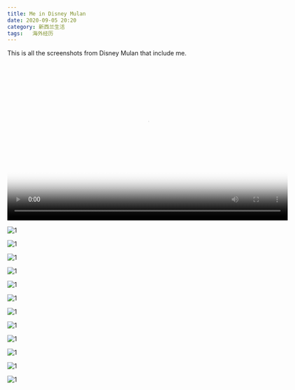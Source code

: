 ```yaml
---
title: Me in Disney Mulan
date: 2020-09-05 20:20
category: 新西兰生活
tags:   海外经历
---
```



This is all the screenshots from Disney Mulan that include me.

<video controls width="640" height="360" poster="/uploads/2020/mulan/me.png">
    <source src="/uploads/2020/mulan/me.mp4" type='video/mp4'>
</video>

![1](/uploads/2020/mulan/1.png)

![1](/uploads/2020/mulan/2.png)

![1](/uploads/2020/mulan/3.png)

![1](/uploads/2020/mulan/4.png)

![1](/uploads/2020/mulan/5.png)

![1](/uploads/2020/mulan/6.png)

![1](/uploads/2020/mulan/7.png)

![1](/uploads/2020/mulan/8.png)

![1](/uploads/2020/mulan/9.png)

![1](/uploads/2020/mulan/10.png)

![1](/uploads/2020/mulan/11.png)

![1](/uploads/2020/mulan/12.png)


